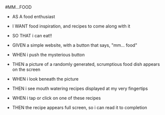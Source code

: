 #MM...FOOD 

* AS A food enthusiast
* I WANT food inspiration, and recipes to come along with it
* SO THAT i can eat!!

* GIVEN a simple website, with a button that says, "mm... food"
* WHEN i push the mysterious button
* THEN a picture of a randomly generated, scrumptious food dish appears on the screen
* WHEN i look beneath the picture
* THEN i see mouth watering recipes displayed at my very fingertips
* WHEN i tap or click on one of these recipes
* THEN the recipe appears full screen, so i can read it to completion


